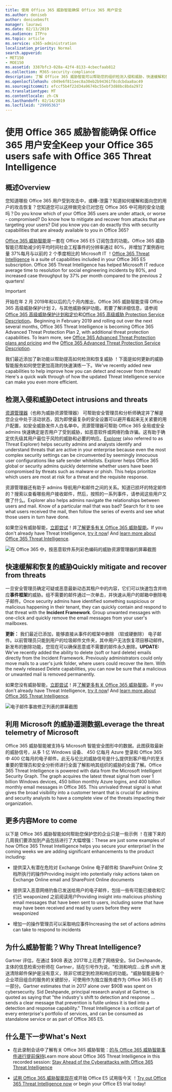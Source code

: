 ```yaml
---
title: 使用 Office 365 威胁智能确保 Office 365 用户安全
ms.author: deniseb
author: denisebmsft
manager: laurawi
ms.date: 02/13/2019
ms.audience: ITPro
ms.topic: article
ms.service: o365-administration
localization_priority: Normal
search.appverid:
- MET150
- MOE150
ms.assetid: 3387bfc3-028a-42f4-8133-4cbecfaab812
ms.collection: M365-security-compliance
description: 了解 Office 365 威胁智能可以帮助您的组织检测入侵和威胁，快速缓解和恢复的威胁。
ms.openlocfilehash: c049e6f811eec8a30eb2b94361f8cdcbdaa8ac49
ms.sourcegitcommit: efccf5b4f22d34a9674bc55ebf3d88bc8bda2972
ms.translationtype: MT
ms.contentlocale: zh-CN
ms.lasthandoff: 02/14/2019
ms.locfileid: "29995363"
---
```

# <a name="keep-your-office-365-users-safe-with-office-365-threat-intelligence"></a><span data-ttu-id="8bb41-103">使用 Office 365 威胁智能确保 Office 365 用户安全</span><span class="sxs-lookup"><span data-stu-id="8bb41-103">Keep your Office 365 users safe with Office 365 Threat Intelligence</span></span>

## <a name="overview"></a><span data-ttu-id="8bb41-104">概述</span><span class="sxs-lookup"><span data-stu-id="8bb41-104">Overview</span></span>

<span data-ttu-id="8bb41-p101">您知道哪些 Office 365 用户受到攻击中，或糟-泄露？知道如何缓解和面向您的用户的攻击恢复？您知道您可以这样做完全已对您在 Office 365 中可用的安全功能吗？</span><span class="sxs-lookup"><span data-stu-id="8bb41-p101">Do you know which of your Office 365 users are under attack, or worse - compromised? Do know how to mitigate and recover from attacks that are targeting your users? Did you know you can do exactly this with security capabilities that are already available to you in Office 365?</span></span> 
  
<span data-ttu-id="8bb41-p102">[Office 365 威胁智能](office-365-ti.md)是一套在 Office 365 E5 订阅包含的功能。Office 365 威胁智能已帮助减少的平均时间社会工程事件的分辨率通过 80%，并增加了案例吞吐量 37%每月与以前的 2 个季度相比的 Microsoft IT ！</span><span class="sxs-lookup"><span data-stu-id="8bb41-p102">[Office 365 Threat Intelligence](office-365-ti.md) is a suite of capabilities included in your Office 365 E5 subscription. Office 365 Threat Intelligence has helped Microsoft IT reduce average time to resolution for social engineering incidents by 80%, and increased case throughput by 37% per month compared to the previous 2 quarters!</span></span> 

> [!IMPORTANT]
> <span data-ttu-id="8bb41-p103">开始在年 2 月 2019年和以后的几个月内推出，Office 365 威胁智能变得 Office 365 高级威胁保护计划 2，与其他威胁保护功能。若要了解详细信息，请参阅[Office 365 高级威胁保护计划和定价](https://products.office.com/exchange/advance-threat-protection)和[Office 365 高级威胁 Protection Service Description](https://docs.microsoft.com/office365/servicedescriptions/office-365-advanced-threat-protection-service-description)。</span><span class="sxs-lookup"><span data-stu-id="8bb41-p103">Beginning in February 2019 and rolling out over the next several months, Office 365 Threat Intelligence is becoming Office 365 Advanced Threat Protection Plan 2, with additional threat protection capabilities. To learn more, see [Office 365 Advanced Threat Protection plans and pricing](https://products.office.com/exchange/advance-threat-protection) and the [Office 365 Advanced Threat Protection Service Description](https://docs.microsoft.com/office365/servicedescriptions/office-365-advanced-threat-protection-service-description).</span></span>
  
<span data-ttu-id="8bb41-p104">我们最近添加了新功能以帮助提高如何检测和恢复威胁 ！下面是如何更新的威胁智能服务如何使您更加高效的快速演练一下。</span><span class="sxs-lookup"><span data-stu-id="8bb41-p104">We've recently added new capabilities to help improve how you can detect and recover from threats! Here's a quick walk through of how the updated Threat Intelligence service can make you even more efficient.</span></span>
  
## <a name="detect-intrusions-and-threats"></a><span data-ttu-id="8bb41-114">检测入侵和威胁</span><span class="sxs-lookup"><span data-stu-id="8bb41-114">Detect intrusions and threats</span></span>

<span data-ttu-id="8bb41-p105">[资源管理器](use-explorer-in-security-and-compliance.md)（也称为威胁资源管理器） 可帮助安全管理员和分析师确定并了解是您企业中处于活动状态，因为即使最复杂的安全设置可以避开看起来无关紧要的用户配置，如安全威胁发件人白名单中。资源管理器可帮助 Office 365 全局或安全 admins 快速确定是否用户了受到威胁，如恶意软件或网络钓鱼诈骗。这有助于确定优先级其用户最位于风险的威胁和必要的响应。</span><span class="sxs-lookup"><span data-stu-id="8bb41-p105">[Explorer](use-explorer-in-security-and-compliance.md) (also referred to as Threat Explorer) helps security admins and analysts identify and understand threats that are active in your enterprise because even the most complex security settings can be circumvented by seemingly innocuous user configurations like safe sender whitelists. Explorer helps Office 365 global or security admins quickly determine whether users have been compromised by threats such as malware or phish. This helps prioritize which users are most at risk for a threat and the requisite response.</span></span> 
  
<span data-ttu-id="8bb41-p106">资源管理器还有助于 admins 导航用户和邮件之间的关系。知道已损坏的特定邮件的？搜索以查看哪些用户接收邮件，然后，按照的一系列事件，请参阅这些用户又做了什么。</span><span class="sxs-lookup"><span data-stu-id="8bb41-p106">Explorer also helps admins navigate the relationships between users and mail. Know of a particular mail that was bad? Search for it to see what users received the mail, then follow the series of events and see what those users in turn have done.</span></span>

<span data-ttu-id="8bb41-p107">如果您没有威胁智能，[立即尝试](https://aka.ms/tryo365threatintel3)！并[了解更多有关 Office 365 威胁智能](https://aka.ms/readmoreabouto365threatintel)。</span><span class="sxs-lookup"><span data-stu-id="8bb41-p107">If you don't already have Threat Intelligence, [try it now](https://aka.ms/tryo365threatintel3)! And [learn more about Office 365 Threat Intelligence](https://aka.ms/readmoreabouto365threatintel).</span></span>
  
![在 Office 365 中，按恶意软件系列彩色编码的威胁资源管理器的屏幕截图](media/591338dd-252a-437d-b5f2-87aa42e74b0c.png)
  
## <a name="quickly-mitigate-and-recover-from-threats"></a><span data-ttu-id="8bb41-124">快速缓解和恢复的威胁</span><span class="sxs-lookup"><span data-stu-id="8bb41-124">Quickly mitigate and recover from threats</span></span>

<span data-ttu-id="8bb41-p108">一旦安全管理员确定可疑或恶意最新动态其租户中的内容，它们可以快速包含并响应**事件框架**的威胁。组不需要的邮件通过一次单击，并快速从用户的邮箱中删除电子邮件。</span><span class="sxs-lookup"><span data-stu-id="8bb41-p108">Once security admins have identified something suspicious or malicious happening in their tenant, they can quickly contain and respond to that threat with the **Incident Framework**. Group unwanted messages with one-click and quickly remove the email messages from your user's mailboxes.</span></span> 
  
 <span data-ttu-id="8bb41-p109">**更新：** 我们最近已添加，能够直接从事件的框架中删除 （软或硬删除） 电子邮件。以前管理员只能到用户的垃圾邮件文件夹，其中用户无法恢复项目移动邮件。新发布的删除功能，您现在可以确保恶意或不需要的邮件永久删除。</span><span class="sxs-lookup"><span data-stu-id="8bb41-p109">**UPDATE:** We've recently added the ability to delete (soft or hard delete) emails directly from the Incident Framework. Previously administrators could only move mails to a user's junk folder, where users could recover the item. With the newly released Delete capabilities, you can now be sure that a malicious or unwanted mail is removed permanently.</span></span> 
  
<span data-ttu-id="8bb41-p110">如果您没有威胁智能，[立即尝试](https://aka.ms/tryo365threatintel3)！并[了解更多有关 Office 365 威胁智能](https://aka.ms/readmoreabouto365threatintel)。</span><span class="sxs-lookup"><span data-stu-id="8bb41-p110">If you don't already have Threat Intelligence, [try it now](https://aka.ms/tryo365threatintel3)! And [learn more about Office 365 Threat Intelligence](https://aka.ms/readmoreabouto365threatintel).</span></span>
  
![电子邮件事故修正列表的屏幕截图](media/9d8452d3-d8d2-4b26-81f9-76396e08dd17.png)
  
## <a name="leverage-the-threat-telemetry-of-microsoft"></a><span data-ttu-id="8bb41-133">利用 Microsoft 的威胁遥测数据</span><span class="sxs-lookup"><span data-stu-id="8bb41-133">Leverage the threat telemetry of Microsoft</span></span>

<span data-ttu-id="8bb41-p111">Office 365 威胁智能被支持与 Microsoft 智能安全图形中的数据。此图获取最新的威胁信号，从多 1 亿 Windows 设备、 450 亿每月 Azure 登录和 Office 365 中 400 亿每月的电子邮件。此无与伦比的威胁信号是什么提供到客户租户的至关重要的管理员和安全分析师进行全面了解影响其组织的威胁的全面了解。</span><span class="sxs-lookup"><span data-stu-id="8bb41-p111">Office 365 Threat Intelligence is powered with data from the Microsoft Intelligent Security Graph. The graph acquires the latest threat signal from over 1 billion Windows devices, 450 billion monthly Azure logins, and 400 billion monthly email messages in Office 365. This unrivaled threat signal is what gives the broad visibility into a customer tenant that is crucial for admins and security analysts to have a complete view of the threats impacting their organization.</span></span> 
  
## <a name="more-to-come"></a><span data-ttu-id="8bb41-137">更多内容</span><span class="sxs-lookup"><span data-stu-id="8bb41-137">More to come</span></span>

<span data-ttu-id="8bb41-p112">以下是 Office 365 威胁智能如何帮助您保护您的企业只是一些示例 ！在接下来的几周我们要添加到产品包括进行了大幅增强：</span><span class="sxs-lookup"><span data-stu-id="8bb41-p112">These are just some examples of how Office 365 Threat Intelligence helps you secure your enterprise! In the coming weeks we are adding significant enhancements to the product including:</span></span>
  
- <span data-ttu-id="8bb41-140">提供深入有潜在危险对 Exchange Online 电子邮件和 SharePoint Online 文档所执行的操作</span><span class="sxs-lookup"><span data-stu-id="8bb41-140">Providing insight into potentially risky actions taken on Exchange Online email and SharePoint Online documents</span></span>
    
- <span data-ttu-id="8bb41-141">提供深入恶意网络钓鱼已发送给用户的电子邮件，包括一些有可能已接收和它们已 weaponized 之前阅读用户</span><span class="sxs-lookup"><span data-stu-id="8bb41-141">Providing insight into malicious phishing email messages that have been sent to users, including some that have may have been received and read by users before they were weaponized</span></span>
    
- <span data-ttu-id="8bb41-142">增加一的操作管理员可以采取响应事件</span><span class="sxs-lookup"><span data-stu-id="8bb41-142">Increasing the set of actions admins can take to respond to incidents</span></span>
    
## <a name="why-threat-intelligence"></a><span data-ttu-id="8bb41-143">为什么威胁智能？</span><span class="sxs-lookup"><span data-stu-id="8bb41-143">Why Threat Intelligence?</span></span>

<span data-ttu-id="8bb41-p113">Gartner 评估，在通过 $90B 表达 2017年上花费了网络安全。Sid Deshpande，主体的信息检索分析师在 Gartner，括在引号作为说，"检测和响应...业界 shift 发送清除邮件保护是没有意义，除非它绑定到检测和响应的功能。"威胁智能是每个企业项目组合的服务的关键部分，可使用作为独立服务或作为 Office 365 E5 的一部分。</span><span class="sxs-lookup"><span data-stu-id="8bb41-p113">Gartner estimates that in 2017 alone over $90B was spent on cybersecurity. Sid Deshpande, principal research analyst at Gartner, is quoted as saying that "the industry's shift to detection and response … sends a clear message that prevention is futile unless it is tied into a detection and response capability." Threat Intelligence is a critical part of every enterprise's portfolio of services, and can be consumed as standalone service or as part of Office 365 E5.</span></span>
  
## <a name="whats-next"></a><span data-ttu-id="8bb41-148">什么是下一步</span><span class="sxs-lookup"><span data-stu-id="8bb41-148">What's Next</span></span>

- <span data-ttu-id="8bb41-149">在此录制会话中了解有关 Office 365 威胁智能：[的与 Office 365 威胁智能事件进行提前保持](https://myignite.microsoft.com/videos/53723)</span><span class="sxs-lookup"><span data-stu-id="8bb41-149">Learn more about Office 365 Threat Intelligence in this recorded session: [Stay Ahead of the Cyberattacks with Office 365 Threat Intelligence](https://myignite.microsoft.com/videos/53723)</span></span>
    
- <span data-ttu-id="8bb41-150">[试用 Office 365 威胁智能现在](https://aka.ms/tryo365threatintel3)或开始 Office E5 试用版今天 ！</span><span class="sxs-lookup"><span data-stu-id="8bb41-150">[Try out Office 365 Threat Intelligence now](https://aka.ms/tryo365threatintel3) or begin your Office E5 trial today!</span></span> 
    

